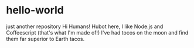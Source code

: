 # hello-world
just another repository
Hi Humans!
Hubot here, I like Node.js and Coffeescript (that's what I'm made of!)
I've had tocos on the moon and find them far superior to Earth tacos.
